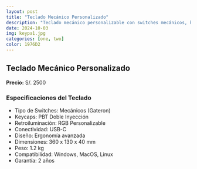 ```yaml
---
layout: post
title: "Teclado Mecánico Personalizado"
description: "Teclado mecánico personalizable con switches mecánicos, keycaps de alta calidad y retroiluminación RGB."
date: 2024-10-03
img: keypa1.jpg
categories: [one, two]
color: 1976D2
---
```


## Teclado Mecánico Personalizado

**Precio:** S/. 2500  

<h3>Especificaciones del Teclado</h3>
<ul>
    <li>Tipo de Switches: Mecánicos (Gateron)</li>
    <li>Keycaps: PBT Doble Inyección</li>
    <li>Retroiluminación: RGB Personalizable</li>
    <li>Conectividad: USB-C</li>
    <li>Diseño: Ergonomía avanzada</li>
    <li>Dimensiones: 360 x 130 x 40 mm</li>
    <li>Peso: 1.2 kg</li>
    <li>Compatibilidad: Windows, MacOS, Linux</li>
    <li>Garantía: 2 años</li>
</ul>

